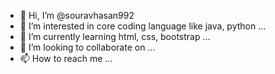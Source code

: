 - 👋 Hi, I’m @souravhasan992
- 👀 I’m interested in core coding language like java, python ...
- 🌱 I’m currently learning html, css, bootstrap ...
- 💞️ I’m looking to collaborate on ...
- 📫 How to reach me ...

<!---
souravhasan992/souravhasan992 is a ✨ special ✨ repository because its `README.md` (this file) appears on your GitHub profile.
You can click the Preview link to take a look at your changes.
--->
